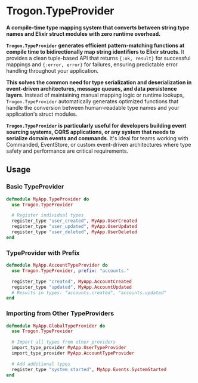 # Trogon.TypeProvider

**A compile-time type mapping system that converts between string type names and Elixir struct modules with zero
runtime overhead.**

**`Trogon.TypeProvider` generates efficient pattern-matching functions at compile time to bidirectionally map string
identifiers to Elixir structs**. It provides a clean tuple-based API that returns `{:ok, result}` for successful mappings
and `{:error, error}` for failures, ensuring predictable error handling throughout your application.

**This solves the common need for type serialization and deserialization in event-driven architectures, message queues,
and data persistence layers**. Instead of maintaining manual mapping logic or runtime lookups, `Trogon.TypeProvider`
automatically generates optimized functions that handle the conversion between human-readable type names and your
application's struct modules.

**`Trogon.TypeProvider` is particularly useful for developers building event sourcing systems, CQRS applications, or
any system that needs to serialize domain events and commands**. It's ideal for teams working with Commanded,
EventStore, or custom event-driven architectures where type safety and performance are critical requirements.

## Usage

### Basic TypeProvider

```elixir
defmodule MyApp.TypeProvider do
  use Trogon.TypeProvider

  # Register individual types
  register_type "user_created", MyApp.UserCreated
  register_type "user_updated", MyApp.UserUpdated
  register_type "user_deleted", MyApp.UserDeleted
end
```

### TypeProvider with Prefix

```elixir
defmodule MyApp.AccountTypeProvider do
  use Trogon.TypeProvider, prefix: "accounts."

  register_type "created", MyApp.AccountCreated
  register_type "updated", MyApp.AccountUpdated
  # Results in types: "accounts.created", "accounts.updated"
end
```

### Importing from Other TypeProviders

```elixir
defmodule MyApp.GlobalTypeProvider do
  use Trogon.TypeProvider

  # Import all types from other providers
  import_type_provider MyApp.UserTypeProvider
  import_type_provider MyApp.AccountTypeProvider

  # Add additional types
  register_type "system_started", MyApp.Events.SystemStarted
end
```
